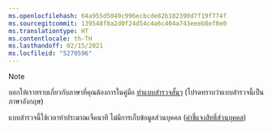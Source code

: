 ```yaml
---
ms.openlocfilehash: 64a955d5049c996ecbcde82b182390d7f19f774f
ms.sourcegitcommit: 139548f8a2d0f24d54c4a6c404a743eeeb8ef8e0
ms.translationtype: HT
ms.contentlocale: th-TH
ms.lasthandoff: 02/15/2021
ms.locfileid: "5270596"
---
```

> [!NOTE]
>บอกให้เราทราบเกี่ยวกับภาษาที่คุณต้องการในคู่มือ [ทำแบบสำรวจสั้นๆ](https://aka.ms/BAG_Docs_Language_Survey) (โปรดทราบว่าแบบสำรวจนี้เป็นภาษาอังกฤษ)
>
>แบบสำรวจนี้ใช้เวลาทำประมาณเจ็ดนาที ไม่มีการเก็บข้อมูลส่วนบุคคล ([คำชี้แจงสิทธิ์ส่วนบุคคล](https://go.microsoft.com/fwlink/?LinkId=521839))
